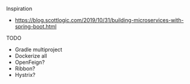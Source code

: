 Inspiration
* https://blog.scottlogic.com/2019/10/31/building-microservices-with-spring-boot.html

TODO
* Gradle multiproject
* Dockerize all
* OpenFeign?
* Ribbon?
* Hystrix?